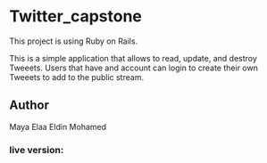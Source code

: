 # Twitter_capstone

This project is using Ruby on Rails.

This is a simple application that allows to read, update, and destroy Tweeets. Users that have and account can login to create their own Tweeets to add to the public stream.

## Author
Maya Elaa Eldin Mohamed

### live version: 